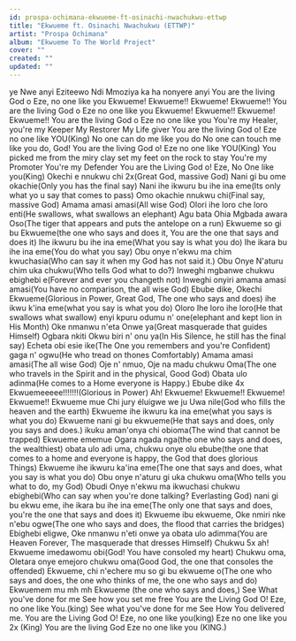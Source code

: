 ```yaml
---
id: prospa-ochimana-ekwueme-ft-osinachi-nwachukwu-ettwp
title: "Ekwueme ft. Osinachi Nwachukwu (ETTWP)"
artist: "Prospa Ochimana"
album: "Ekwueme To The World Project"
cover: ""
created: ""
updated: ""
---
```


ye Nwe anyi Eziteewo
Ndi Mmoziya ka ha nonyere anyi
You are the living God o
Eze, no one like you
Ekwueme! Ekwueme!!
Ekwueme! Ekwueme!!
You are the living God o
Eze no one like you
Ekwueme! Ekwueme!!
Ekwueme! Ekwueme!!
You are the living God o
Eze no one like you
You're my Healer,
you're my Keeper
My Restorer
My Life giver
You are the living God o!
Eze no one like YOU(King)
No one can do me like you do
No one can touch me like you do, God!
You are the living God o!
Eze no one like YOU(King)
You picked me from the miry clay set my feet on the rock to stay
You're my Promoter
You're my Defender
You are the Living God o!
Eze, No One like you(King)
Okechi e nnukwu chi  2x(Great God, massive God)
Nani gi bu ome okachie(Only you has the final say)
Nani ihe ikwuru bu ihe ina eme(Its
only what yo u say that comes to pass)
Omo okachie nnukwu chi(Final say, massive God)
Amama amasi amasi(All wise God)
Olori ihe loro che loro enti(He swallows, what swallows an elephant)
Agu bata Ohia Mgbada awara Oso(The tiger
that appears and puts the antelope on a run)
Ekwueme so gi bu Ekwueme(the one who says and
does it, You are the one that says and does it)
Ihe ikwuru bu ihe ina eme(What you say is what you do)
Ihe ikara bu ihe ina eme(You do what you say)
Obu onye n'ekwu ma chim kwuchasia(Who
can say it when my God has not said it.)
Obu Onye N'aturu chim uka chukwu(Who tells God what to do?)
Inweghi mgbanwe chukwu ebighebi e(Forever and ever you changeth not)
Inweghi onyiri amama amasi amasi(You
have no comparison, the all wise God)
Ebube dike, Okechi Ekwueme(Glorious in
Power, Great God, The one who says and does)
ihe ikwu k'ina eme(what you say is what you do)
Oloro Ihe loro ihe loro(He that swallows what swallow)
enyi kpuru odumu n' one(elephant and kept lion in His Month)
Oke nmanwu n'eta Onwe ya(Great masquerade that guides Himself)
Ogbara nkiti Okwu biri n' onu ya(In
His Silence, he still has the final say)
Echeta obi esie ike(The One you remembers and you're Confident)
gaga n' ogwu(He who tread on thones Comfortably)
Amama amasi amasi(The all wise God)
Oje n' nmuo, Oje na madu chukwu Oma(The one who
travels in the Spirit and in the physical, Good God)
Obata ulo adinma(He comes to a Home everyone is Happy.)
Ebube dike 4x Ekwuemeeeee!!!!!!!(Glorious in Power)
Ah!
Ekwueme! Ekwueme!!
Ekwueme! Ekwueme!! Ekwueme mue
Chi jury éluigwe we ju Uwa nile(God
who fills the heaven and the earth)
Ekwueme ihe ikwuru ka ina eme(what you says is what you do)
Ekwueme nani gi bu ekwueme(He that
says and does, only you says and does.)
ikuku aman'onya chi obioma(The wind that cannot be trapped)
Ekwueme ememue Ogara ngada nga(the
one who says and does, the wealthiest)
obata ulo adi uma,
chukwu onye olu ebube(the one that comes to a home
and everyone is happy, the God that does glorious Things)
Ekwueme ihe ikwuru ka'ina eme(The one that
says and does, what you say is what you do)
Obu onye n'aturu gi uka chukwu oma(Who tells you what to do, my God)
Obudi Onye n'ekwu ma ikwuchasi chukwu ebighebi(Who
can say when you're done talking? Everlasting God)
nani gi bu ekwu eme,
ihe ikara bu ihe ina eme(The only one that says
and does, you're the one that says and does it)
Ekwueme ibu ekwueme,
Oke nmiri nke n'ebu ogwe(The one who says
and does, the flood that carries the bridges)
Ebighebi eligwe,
Oke nmanwu n'eti onwe ya obata ulo adimma(You are
Heaven Forever, The masquerade that dresses Himself)
Chukwu 5x ah! Ekwueme imedawomu obi(God! You have consoled my heart)
Chukwu oma, Oletara onye emejoro chukwu
oma(Good God, the one that consoles the offended)
Ekwueme, chi n'echere mu so gi bu ekwueme o(The one who says
and does, the one who thinks of me, the one who says and do)
Ekwuemem mu mh mh Ekwueme (the one who says and does,)
See What you've done for me
See how you set me free
You are the Living God O!
Eze, no one like You.(king)
See what you've done for me
See How You delivered me.
You are the Living God O!
Eze, no one like you(king)
Eze no one like you 2x (King)
You are the living God
Eze no one like you (KING.)